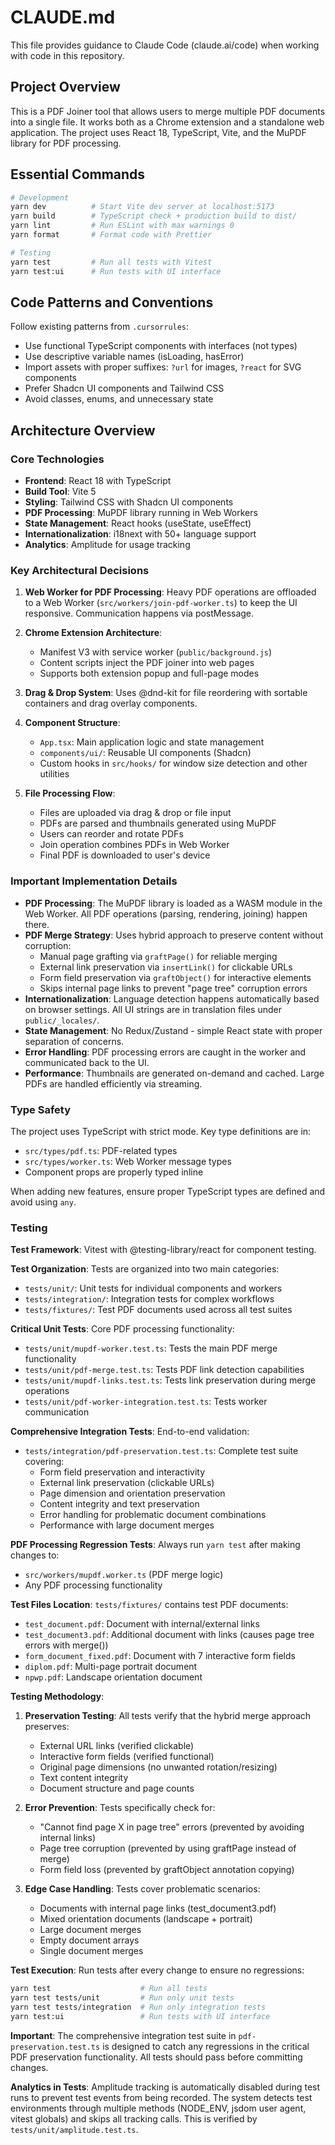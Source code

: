 # CLAUDE.md

This file provides guidance to Claude Code (claude.ai/code) when working with code in this repository.

## Project Overview

This is a PDF Joiner tool that allows users to merge multiple PDF documents into a single file. It works both as a Chrome extension and a standalone web application. The project uses React 18, TypeScript, Vite, and the MuPDF library for PDF processing.

## Essential Commands

```bash
# Development
yarn dev          # Start Vite dev server at localhost:5173
yarn build        # TypeScript check + production build to dist/
yarn lint         # Run ESLint with max warnings 0
yarn format       # Format code with Prettier

# Testing
yarn test         # Run all tests with Vitest
yarn test:ui      # Run tests with UI interface
```

## Code Patterns and Conventions

Follow existing patterns from `.cursorrules`:
- Use functional TypeScript components with interfaces (not types)
- Use descriptive variable names (isLoading, hasError)
- Import assets with proper suffixes: `?url` for images, `?react` for SVG components
- Prefer Shadcn UI components and Tailwind CSS
- Avoid classes, enums, and unnecessary state

## Architecture Overview

### Core Technologies
- **Frontend**: React 18 with TypeScript
- **Build Tool**: Vite 5
- **Styling**: Tailwind CSS with Shadcn UI components
- **PDF Processing**: MuPDF library running in Web Workers
- **State Management**: React hooks (useState, useEffect)
- **Internationalization**: i18next with 50+ language support
- **Analytics**: Amplitude for usage tracking

### Key Architectural Decisions

1. **Web Worker for PDF Processing**: Heavy PDF operations are offloaded to a Web Worker (`src/workers/join-pdf-worker.ts`) to keep the UI responsive. Communication happens via postMessage.

2. **Chrome Extension Architecture**: 
   - Manifest V3 with service worker (`public/background.js`)
   - Content scripts inject the PDF joiner into web pages
   - Supports both extension popup and full-page modes

3. **Drag & Drop System**: Uses @dnd-kit for file reordering with sortable containers and drag overlay components.

4. **Component Structure**:
   - `App.tsx`: Main application logic and state management
   - `components/ui/`: Reusable UI components (Shadcn)
   - Custom hooks in `src/hooks/` for window size detection and other utilities

5. **File Processing Flow**:
   - Files are uploaded via drag & drop or file input
   - PDFs are parsed and thumbnails generated using MuPDF
   - Users can reorder and rotate PDFs
   - Join operation combines PDFs in Web Worker
   - Final PDF is downloaded to user's device

### Important Implementation Details

- **PDF Processing**: The MuPDF library is loaded as a WASM module in the Web Worker. All PDF operations (parsing, rendering, joining) happen there.
- **PDF Merge Strategy**: Uses hybrid approach to preserve content without corruption:
  - Manual page grafting via `graftPage()` for reliable merging
  - External link preservation via `insertLink()` for clickable URLs
  - Form field preservation via `graftObject()` for interactive elements
  - Skips internal page links to prevent "page tree" corruption errors
- **Internationalization**: Language detection happens automatically based on browser settings. All UI strings are in translation files under `public/_locales/`.
- **State Management**: No Redux/Zustand - simple React state with proper separation of concerns.
- **Error Handling**: PDF processing errors are caught in the worker and communicated back to the UI.
- **Performance**: Thumbnails are generated on-demand and cached. Large PDFs are handled efficiently via streaming.

### Type Safety

The project uses TypeScript with strict mode. Key type definitions are in:
- `src/types/pdf.ts`: PDF-related types
- `src/types/worker.ts`: Web Worker message types
- Component props are properly typed inline

When adding new features, ensure proper TypeScript types are defined and avoid using `any`.

### Testing

**Test Framework**: Vitest with @testing-library/react for component testing.

**Test Organization**: Tests are organized into two main categories:
- `tests/unit/`: Unit tests for individual components and workers
- `tests/integration/`: Integration tests for complex workflows 
- `tests/fixtures/`: Test PDF documents used across all test suites

**Critical Unit Tests**: Core PDF processing functionality:
- `tests/unit/mupdf-worker.test.ts`: Tests the main PDF merge functionality
- `tests/unit/pdf-merge.test.ts`: Tests PDF link detection capabilities  
- `tests/unit/mupdf-links.test.ts`: Tests link preservation during merge operations
- `tests/unit/pdf-worker-integration.test.ts`: Tests worker communication

**Comprehensive Integration Tests**: End-to-end validation:
- `tests/integration/pdf-preservation.test.ts`: Complete test suite covering:
  - Form field preservation and interactivity
  - External link preservation (clickable URLs)
  - Page dimension and orientation preservation
  - Content integrity and text preservation
  - Error handling for problematic document combinations
  - Performance with large document merges

**PDF Processing Regression Tests**: Always run `yarn test` after making changes to:
- `src/workers/mupdf.worker.ts` (PDF merge logic)
- Any PDF processing functionality

**Test Files Location**: `tests/fixtures/` contains test PDF documents:
- `test_document.pdf`: Document with internal/external links
- `test_document3.pdf`: Additional document with links (causes page tree errors with merge())
- `form_document_fixed.pdf`: Document with 7 interactive form fields
- `diplom.pdf`: Multi-page portrait document
- `npwp.pdf`: Landscape orientation document

**Testing Methodology**: 
1. **Preservation Testing**: All tests verify that the hybrid merge approach preserves:
   - External URL links (verified clickable)
   - Interactive form fields (verified functional)
   - Original page dimensions (no unwanted rotation/resizing)
   - Text content integrity
   - Document structure and page counts

2. **Error Prevention**: Tests specifically check for:
   - "Cannot find page X in page tree" errors (prevented by avoiding internal links)
   - Page tree corruption (prevented by using graftPage instead of merge)
   - Form field loss (prevented by graftObject annotation copying)

3. **Edge Case Handling**: Tests cover problematic scenarios:
   - Documents with internal page links (test_document3.pdf)
   - Mixed orientation documents (landscape + portrait)
   - Large document merges
   - Empty document arrays
   - Single document merges

**Test Execution**: Run tests after every change to ensure no regressions:
```bash
yarn test                    # Run all tests
yarn test tests/unit         # Run only unit tests  
yarn test tests/integration  # Run only integration tests
yarn test:ui                 # Run tests with UI interface
```

**Important**: The comprehensive integration test suite in `pdf-preservation.test.ts` is designed to catch any regressions in the critical PDF preservation functionality. All tests should pass before committing changes.

**Analytics in Tests**: Amplitude tracking is automatically disabled during test runs to prevent test events from being recorded. The system detects test environments through multiple methods (NODE_ENV, jsdom user agent, vitest globals) and skips all tracking calls. This is verified by `tests/unit/amplitude.test.ts`.
